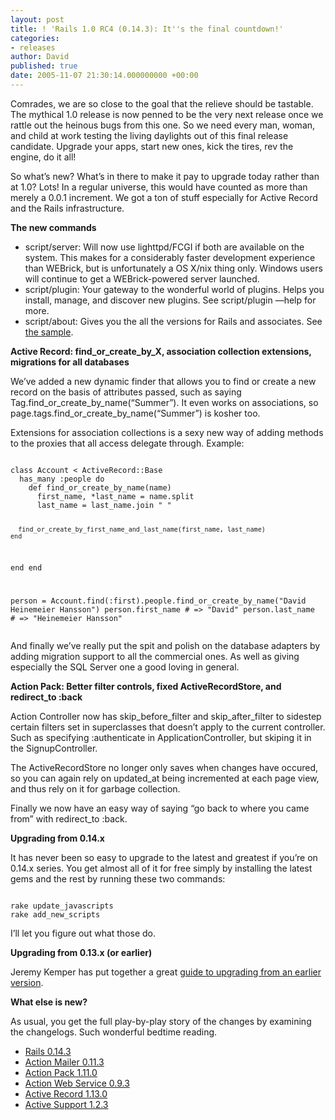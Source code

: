```yaml
---
layout: post
title: ! 'Rails 1.0 RC4 (0.14.3): It''s the final countdown!'
categories:
- releases
author: David
published: true
date: 2005-11-07 21:30:14.000000000 +00:00
---
```

<p>Comrades, we are so close to the goal that the relieve should be tastable. The mythical 1.0 release is now penned to be the very next release once we rattle out the heinous bugs from this one. So we need every man, woman, and child at work testing the living daylights out of this final release candidate. Upgrade your apps, start new ones, kick the tires, rev the engine, do it all!</p>
<p>So what&#8217;s new? What&#8217;s in there to make it pay to upgrade today rather than at 1.0? Lots! In a regular universe, this would have counted as more than merely a 0.0.1 increment. We got a ton of stuff especially for Active Record and the Rails infrastructure.</p>
<p><strong>The new commands</strong></p>
<ul>
	<li>script/server: Will now use lighttpd/<span class="caps">FCGI</span> if both are available on the system. This makes for a considerably faster development experience than WEBrick, but is unfortunately a OS X/nix thing only. Windows users will continue to get a WEBrick-powered server launched.</li>
	<li>script/plugin: Your gateway to the wonderful world of plugins. Helps you install, manage, and discover new plugins. See script/plugin &#8212;help for more.</li>
	<li>script/about: Gives you the all the versions for Rails and associates. See <a href="http://bumble.jamisbuck.org/6">the sample</a>.</li>
</ul>
<p><strong>Active Record: find_or_create_by_X, association collection extensions, migrations for all databases</strong></p>
<p>We&#8217;ve added a new dynamic finder that allows you to find or create a new record on the basis of attributes passed, such as saying Tag.find_or_create_by_name(&#8220;Summer&#8221;). It even works on associations, so page.tags.find_or_create_by_name(&#8220;Summer&#8221;) is kosher too.</p>
<p>Extensions for association collections is a sexy new way of adding methods to the proxies that all access delegate through. Example:</p>
<pre><code>
class Account &lt; ActiveRecord::Base
  has_many :people do
    def find_or_create_by_name(name)
      first_name, *last_name = name.split
      last_name = last_name.join " "
 
      find_or_create_by_first_name_and_last_name(first_name, last_name)
    end
  end
end
 
person = Account.find(:first).people.find_or_create_by_name("David Heinemeier Hansson")
person.first_name # =&gt; "David"
person.last_name  # =&gt; "Heinemeier Hansson"
</code></pre>
<p>And finally we&#8217;ve really put the spit and polish on the database adapters by adding migration support to all the commercial ones. As well as giving especially the <span class="caps">SQL</span> Server one a good loving in general.</p>
<p><strong>Action Pack: Better filter controls, fixed ActiveRecordStore, and redirect_to :back</strong></p>
<p>Action Controller now has skip_before_filter and skip_after_filter to sidestep certain filters set in superclasses that doesn&#8217;t apply to the current controller. Such as specifying :authenticate in ApplicationController, but skiping it in the SignupController.</p>
<p>The ActiveRecordStore no longer only saves when changes have occured, so you can again rely on updated_at being incremented at each page view, and thus rely on it for garbage collection.</p>
<p>Finally we now have an easy way of saying &#8220;go back to where you came from&#8221; with redirect_to :back.</p>
<p><strong>Upgrading from 0.14.x</strong></p>
<p>It has never been so easy to upgrade to the latest and greatest if you&#8217;re on 0.14.x series. You get almost all of it for free simply by installing the latest gems and the rest by running these two commands:</p>
<pre><code>
rake update_javascripts
rake add_new_scripts
</code></pre>
<p>I&#8217;ll let you figure out what those do.</p>
<p><strong>Upgrading from 0.13.x (or earlier)</strong></p>
<p>Jeremy Kemper has put together a great <a href="http://manuals.rubyonrails.org/read/book/19">guide to upgrading from an earlier version</a>.</p>
<p><strong>What else is new?</strong></p>
<p>As usual, you get the full play-by-play story of the changes by examining the changelogs. Such wonderful bedtime reading.</p>
<ul><li><a href="http://api.rubyonrails.com/files/CHANGELOG.html">Rails 0.14.3</a></li><li><a href="http://api.rubyonrails.com/files/vendor/rails/actionmailer/CHANGELOG.html">Action Mailer 0.11.3</a></li><li><a href="http://api.rubyonrails.com/files/vendor/rails/actionpack/CHANGELOG.html">Action Pack 1.11.0</a></li><li><a href="http://api.rubyonrails.com/files/vendor/rails/actionwebservice/CHANGELOG.html">Action Web Service 0.9.3</a></li><li><a href="http://api.rubyonrails.com/files/vendor/rails/activerecord/CHANGELOG.html">Active Record 1.13.0</a></li><li><a href="http://api.rubyonrails.com/files/vendor/rails/activesupport/CHANGELOG.html">Active Support 1.2.3</a></li></ul>